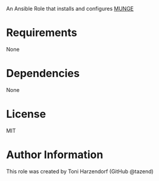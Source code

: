 An Ansible Role that installs and configures [MUNGE](https://github.com/dun/munge)

# Requirements

None

# Dependencies

None

# License

MIT

# Author Information

This role was created by Toni Harzendorf (GitHub @tazend)
